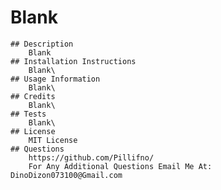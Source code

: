 # Blank
 
    ## Description
        Blank
    ## Installation Instructions
        Blank\
    ## Usage Information
        Blank\
    ## Credits
        Blank\ 
    ## Tests
        Blank\
    ## License
        MIT License
    ## Questions
        https://github.com/Pillifno/
        For Any Additional Questions Email Me At: DinoDizon073100@Gmail.com    
  